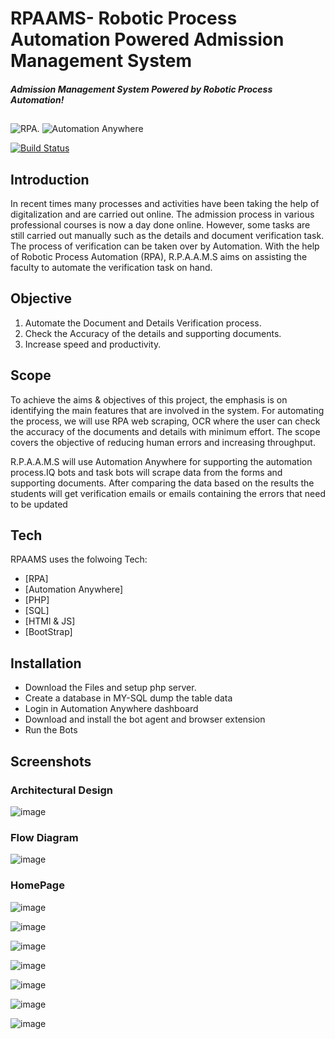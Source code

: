 # RPAAMS- Robotic Process Automation Powered Admission Management System
##### _Admission Management System Powered by Robotic Process Automation!_
##

![RPA.](https://way2find.com/wp-content/uploads/2019/02/RPA.png)
![Automation Anywhere](https://www.protiviti.com/sites/default/files/automation-anywhere-logo.png)

[![Build Status](https://travis-ci.org/joemccann/dillinger.svg?branch=master)](https://travis-ci.org/joemccann/dillinger)

## Introduction
In recent times many processes and activities have been taking the help of digitalization and are carried out online. The admission process in various professional courses is now a day done online. However, some tasks are still carried out manually such as the details and document verification task. The process of verification can be taken over by Automation. With the help of Robotic Process Automation (RPA), R.P.A.A.M.S aims on assisting the faculty to automate the verification task on hand.

## Objective 
1. Automate the Document and Details Verification process.
2. Check the Accuracy of the details and supporting documents.
3. Increase speed and productivity.

## Scope
To achieve the aims & objectives of this project, the emphasis is on identifying the main features that are involved in the system. For automating the process, we will use RPA web scraping, OCR where the user can check the accuracy of the documents and details with minimum effort. The scope covers the objective of reducing human errors and increasing throughput.

R.P.A.A.M.S will use Automation Anywhere for supporting the automation process.IQ bots and
task bots will scrape data from the forms and supporting documents. After comparing the data based on the results the students will get verification emails or emails containing the errors that need to be updated


## Tech

RPAAMS uses the folwoing Tech:

- [RPA]  
- [Automation Anywhere] 
- [PHP]
- [SQL]
- [HTMl & JS] 
- [BootStrap]

## Installation
- Download the Files and setup php server.
- Create a database in MY-SQL dump the table data
- Login in Automation Anywhere dashboard
- Download and install the bot agent and browser extension
- Run the Bots

## Screenshots
### Architectural Design
![image](https://user-images.githubusercontent.com/41852838/124800010-c9cf3d80-df72-11eb-873e-3c469fbfd1b7.png)


### Flow Diagram
![image](https://user-images.githubusercontent.com/41852838/124800117-e7040c00-df72-11eb-9d84-7f9cd6667640.png)

### HomePage 
![image](https://user-images.githubusercontent.com/41852838/124800364-2df20180-df73-11eb-9ae0-1f2d15916d07.png)

![image](https://user-images.githubusercontent.com/41852838/124800414-3d714a80-df73-11eb-876b-e3d166781128.png)

![image](https://user-images.githubusercontent.com/41852838/124800530-60036380-df73-11eb-96a4-8f1829088461.png)

![image](https://user-images.githubusercontent.com/41852838/124800577-6eea1600-df73-11eb-8360-931f27929de2.png)

![image](https://user-images.githubusercontent.com/41852838/124800670-8b864e00-df73-11eb-8c06-31f405038e0e.png)

![image](https://user-images.githubusercontent.com/41852838/124800727-9b9e2d80-df73-11eb-8adb-5c3dd22f91eb.png)

![image](https://user-images.githubusercontent.com/41852838/124800802-b375b180-df73-11eb-96e5-049a59c26e03.png)





